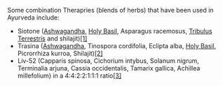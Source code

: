 



Some combination Therapries (blends of herbs) that have been used in Ayurveda include:


* Siotone ([Ashwagandha](/supplements/ashwagandha/), [Holy Basil](/supplements/holy-basil/), Asparagus racemosus, [Tribulus Terrestris](/supplements/tribulus-terrestris/) and shilajit)[[1]](#ref1)
* Trasina ([Ashwagandha](/supplements/ashwagandha/), Tinospora cordifolia, Eclipta alba, [Holy Basil](/supplements/holy-basil/), Picrorrhiza kurroa, Shilajit)[[2]](#ref2)
* Liv-52 (Capparis spinosa, Cichorium intybus, Solanum nigrum, Terminalia arjuna, Cassia occidentalis, Tamarix gallica, Achillea millefolium) in a 4:4:2:2:1:1:1 ratio[[3]](#ref3)

 


